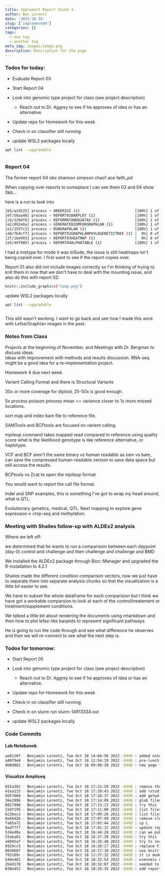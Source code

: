 ```yaml
---
title: Implement Report Chunk 4
author: Ben Lorentz
date: '2022-10-18'
slug: ['implement04']
categories: []
tags:
  - one tag
  - another tag
meta_img: images/image.png
description: Description for the page
---
```


### Todos for today:

- Evaluate Report 03
- Start Report 04
- Look into genomic type project for class (see project description)
  - Reach out to Dr. Aggrey to see if he approves of idea or has an alternative.
- Update repo for Homework for this week
- Check in on classifier still running

- update WSL2 packages locally

```bash
apt list --upgradable
 
```

### Report 04

The former report 04 
obs shannon simpson  chao1 ace faith_pd 

When copying over reports to someplace I can see them 03 and 04 show 0kb...

here is a run to look into

```bash
[b5/a19225] process > ORDERIOI (1)                         [100%] 1 of 1 ✔
[6f/56aa40] process > REPORT01BARPLOT (1)                  [100%] 1 of 1 ✔
[cb/1204f6] process > REFORMATANDQZATAX (1)                [100%] 1 of 1 ✔
[e2/092e0a] process > GENERATEBIOMFORGRAPHLAN (1)          [100%] 1 of 1 ✔
[e1/1557c3] process > RUNGRAPHLAN (1)                      [100%] 1 of 1 ✔
[dd/fb4cf7] process > REPORT02GRAPHLANPHYLOGENETICTREE (1) [  0%] 0 of 1
[2f/1be993] process > REPORT03HEATMAP (1)                  [  0%] 0 of 1
[e5/497905] process > REPORT04ALPHATABLE (1)               [100%] 1 of 1
```

I had a mistype for mode it was mSode, the issue is still heatmaps isn't being copied over. I first want to see if the report copies over. 

Report 01 also did not include images correctly so I'm thinking of trying to knit them in now that we don't have to deal with the mounting issue, and also do this with report 02:

```bash
knitr::include_graphics("temp.png")
```

update WSL2 packages locally

```bash
apt list --upgradable
 
```

This still wasn't working. I want to go back and see how I made this work with Lefse/Graphlan images in the past.

### Notes from Class

Projects at the beginning of November, and Meetings with Dr. Bergman to discuss ideas.\
Ideas with improvement with methods and results discussion. RNA-seq might be a good idea for a re-implementation project. 

Homework 4 due next week. 

Variant Calling Format and there is Structural Variants 

30x or more coverage for diploid, 25-50x is good enough.

5x process poisson process mean == varience closer to 1x more missed locations. 

sort map and index bam file to reference file. 

SAMTools and BCFtools are focused on varient calling. 

mpileup command takes mapped read compared to reference using quality score what is the likelihood genotype is like reference alternative, or haplotype. 

VCF and BCF aren't the same binary vs human readable as sam vs bam, can save the compressed human-readable version to save data space but still access the results. 

BCFtools vs Zcat to open the mpileup format

You would want to report the call file format. 

Indel and SNP examples, this is something I've got to wrap my head around, what is QTL. 

Evolutionary genetics, medical, QTL. Next mapping to explore gene expression-> chip-seq and methylation. 

### Meeting with Shailes follow-up with ALDEx2 analysis

Where we left off:

we determined that he wants to run a comparision between each daypoint (day-0) control and challenge and then challenge and challenge and BMD

We installed the ALDEx2 package through Bioc::Manager and upgraded the R-installation to 4.2.1

Shailes made the different condition comparison vectors, now we just have to separate them into separate analysis chunks so that the visualization is a little bit easier to see. 

We have to subset the whole dataframe for each comparision but I think we have got a workable comparsion to look at each of the control/treatement or treatment/supplement conditions. 

We talked a little bit about rendering the documents using rmarkdown and then how to plot lefse-like barplots to represent significant pathways. 

He is going to run the code through and see what difference he observes and then we will re-connect to see what the next step is.

### Todos for tomorrow:

- Start Report 05
- Look into genomic type project for class (see project description)
  - Reach out to Dr. Aggrey to see if he approves of idea or has an alternative.
- Update repo for Homework for this week
- Check in on classifier still running
- Check in on slurm run slurm-14913334.out

- update WSL2 packages locally

### Code Commits 


#### Lab Noteboook

```bash
ae0120f - Benjamin Lorentz, Tue Oct 18 14:04:56 2022 -0400 : added notes from class related to varient calling
a4079e0 - Benjamin Lorentz, Tue Oct 18 11:54:19 2022 -0400 : pre-lunch notes
db0d882 - Benjamin Lorentz, Tue Oct 18 09:00:20 2022 -0400 : new page for Tuesday
```

#### Visualize Ampliseq

```bash
655a382 - Benjamin Lorentz, Tue Oct 18 17:22:59 2022 -0400 : remove the inclusion
41ea133 - Benjamin Lorentz, Tue Oct 18 17:19:43 2022 -0400 : add rstudio root file
9d57060 - Benjamin Lorentz, Tue Oct 18 17:18:37 2022 -0400 : add getwd before
36e289b - Benjamin Lorentz, Tue Oct 18 17:14:09 2022 -0400 : glob filenames
8017990 - Benjamin Lorentz, Tue Oct 18 17:13:13 2022 -0400 : try this
22df195 - Benjamin Lorentz, Tue Oct 18 17:11:09 2022 -0400 : list files 2
623bec2 - Benjamin Lorentz, Tue Oct 18 17:09:26 2022 -0400 : list files
0a56d26 - Benjamin Lorentz, Tue Oct 18 17:07:49 2022 -0400 : remove clean true
fa85a72 - Benjamin Lorentz, Tue Oct 18 17:03:44 2022 -0400 : cp L
9adf7f7 - Benjamin Lorentz, Tue Oct 18 17:01:12 2022 -0400 : update report 02
534ed0a - Benjamin Lorentz, Tue Oct 18 16:44:28 2022 -0400 : can we publish the images to both dirs
55eba01 - Benjamin Lorentz, Tue Oct 18 16:37:39 2022 -0400 : try this
e6045af - Benjamin Lorentz, Tue Oct 18 16:26:40 2022 -0400 : try to include photos again
6929cc5 - Benjamin Lorentz, Tue Oct 18 16:20:17 2022 -0400 : replace Figures with barplots for correct path
8030687 - Benjamin Lorentz, Tue Oct 18 16:17:19 2022 -0400 : use knitr include_graphics
793109c - Benjamin Lorentz, Tue Oct 18 11:37:32 2022 -0400 : it is mode not mSode...
54de462 - Benjamin Lorentz, Tue Oct 18 10:32:54 2022 -0400 : evenness not ace
2b4d178 - Benjamin Lorentz, Tue Oct 18 10:32:07 2022 -0400 : needed to add the results prepend to directories
030e453 - Benjamin Lorentz, Tue Oct 18 10:26:35 2022 -0400 : add report chunk 04

```
